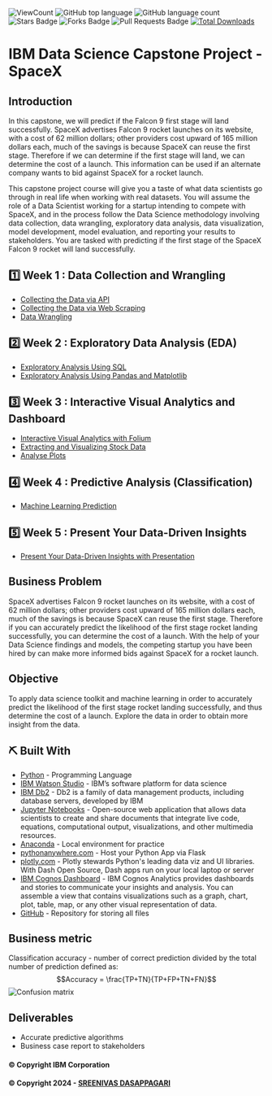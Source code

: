 ![ViewCount](https://views.whatilearened.today/views/github/debdattasarkar/SpaceX-Data-Science-Project.svg?cache=remove)
![GitHub top language](https://img.shields.io/github/languages/top/debdattasarkar/SpaceX-Data-Science-Project?style=flat)
![GitHub language count](https://img.shields.io/github/languages/count/debdattasarkar/SpaceX-Data-Science-Project?style=flat)
![Stars Badge](https://img.shields.io/github/stars/debdattasarkar/SpaceX-Data-Science-Project?style=flat)
![Forks Badge](https://img.shields.io/github/forks/debdattasarkar/SpaceX-Data-Science-Project?style=flat)
![Pull Requests Badge](https://img.shields.io/github/issues-pr/debdattasarkar/SpaceX-Data-Science-Project?style=flat)
[![Total Downloads](https://img.shields.io/github/downloads/debdattasarkar/SpaceX-Data-Science-Project/total.svg)](https://github.com/debdattasarkar/SpaceX-Data-Science-Project/releases/)

# IBM Data Science Capstone Project - SpaceX
## Introduction
In this capstone, we will predict if the Falcon 9 first stage will land successfully. SpaceX advertises Falcon 9 rocket launches on its website, with a cost of 62 million dollars; other providers cost upward of 165 million dollars each, much of the savings is because SpaceX can reuse the first stage. Therefore if we can determine if the first stage will land, we can determine the cost of a launch. This information can be used if an alternate company wants to bid against SpaceX for a rocket launch.

This capstone project course will give you a taste of what data scientists go through in real life when working with real datasets. You will assume the role of a Data Scientist working for a startup intending to compete with SpaceX, and in the process follow the Data Science methodology involving data collection, data wrangling, exploratory data analysis, data visualization, model development, model evaluation, and reporting your results to stakeholders. You are tasked with predicting if the first stage of the SpaceX Falcon 9 rocket will land successfully.
## 1️⃣  Week 1 : Data Collection and Wrangling<a name = "week1"></a>

- [Collecting the Data via API](https://github.com/sreenivas2k02/edX_capstone_project/blob/main/Data%20Collection%20API.ipynb)
- [Collecting the Data via Web Scraping](https://github.com/sreenivas2k02/edX_capstone_project/blob/main/Data%20Collection%20with%20Web%20Scraping.ipynb)
- [Data Wrangling](https://github.com/sreenivas2k02/edX_capstone_project/blob/main/Data%20Wrangling.ipynb)

## 2️⃣  Week 2 : Exploratory Data Analysis (EDA)<a name = "week2"></a>

- [Exploratory Analysis Using SQL](https://github.com/sreenivas2k02/edX_capstone_project/blob/main/EDA%20with%20SQL.ipynb)
- [Exploratory Analysis Using Pandas and Matplotlib](https://github.com/sreenivas2k02/edX_capstone_project/blob/main/EDA%20with%20Data%20Visualization.ipynb)

## 3️⃣  Week 3 : Interactive Visual Analytics and Dashboard<a name = "week3"></a>

- [Interactive Visual Analytics with Folium](https://github.com/sreenivas2k02/edX_capstone_project/blob/main/Interactive%20Visual%20Analytics%20with%20Folium.ipynb)
- [Extracting and Visualizing Stock Data](https://github.com/sreenivas2k02/edX_capstone_project/blob/main/Extracting%20and%20Visualizing%20Stock%20Data.ipynb)
- [Analyse Plots](https://github.com/sreenivas2k02/edX_capstone_project/blob/main/app.py)

## 4️⃣ Week 4 : Predictive Analysis (Classification)<a name = "week4"></a>

- [Machine Learning Prediction](https://github.com/sreenivas2k02/edX_capstone_project/blob/main/Machine%20Learning%20Prediction.ipynb)

## 5️⃣  Week 5 : Present Your Data-Driven Insights <a name = "week5"></a>

- [Present Your Data-Driven Insights with Presentation]()
## Business Problem
SpaceX advertises Falcon 9 rocket launches on its website, with a cost of 62 million dollars; other providers cost upward of 165 million dollars each, much of the savings is because SpaceX can reuse the first stage. Therefore if you can accurately predict the likelihood of the first stage rocket landing successfully, you can determine the cost of a launch. With the help of your Data Science findings and models, the competing startup you have been hired by can make more informed bids against SpaceX for a rocket launch.

## Objective
To apply data science toolkit and machine learning in order to accurately predict the likelihood of the first stage rocket landing successfully, and thus determine the cost of a launch.
Explore the data in order to obtain more insight from the data.
## ⛏️ Built With <a name = "tech_stack"></a>

- [Python](https://www.python.org/) - Programming Language
- [IBM Watson Studio](https://www.ibm.com/in-en/cloud/watson-studio) - IBM’s software platform for data science
- [IBM Db2](https://www.ibm.com/in-en/analytics/db2) - Db2 is a family of data management products, including database servers, developed by IBM
- [Jupyter Notebooks](https://jupyter.org/) - Open-source web application that allows data scientists to create and share documents that integrate live code, equations, computational output, visualizations, and other multimedia resources.
- [Anaconda](https://www.anaconda.com/) - Local environment for practice
- [pythonanywhere.com](https://www.pythonanywhere.com/) - Host your Python App via Flask
- [plotly.com](https://plotly.com/) - Plotly stewards Python's leading data viz and UI libraries. With Dash Open Source, Dash apps run on your local laptop or server
- [IBM Cognos Dashboard](https://www.ibm.com/docs/en/cognos-analytics/11.1.0?topic=stories-get-started-dashboards) - IBM Cognos Analytics provides dashboards and stories to communicate your insights and analysis. You can assemble a view that contains visualizations such as a graph, chart, plot, table, map, or any other visual representation of data.
- [GitHub](https://github.com/) - Repository for storing all files

## Business metric
Classification accuracy - number of correct prediction divided by the total number of prediction defined as:
$$Accuracy = \frac{TP+TN}{TP+FP+TN+FN}$$
![Confusion matrix](https://github.com/ARJUN151503/edX/assets/117029530/700db1ab-448e-4988-a708-52fc1daf74dd)

## Deliverables
 - Accurate predictive algorithms
 - Business case report to stakeholders

#### © Copyright IBM Corporation

#### © Copyright 2024 - [SREENIVAS DASAPPAGARI](https://github.com/sreenivas2k02)

